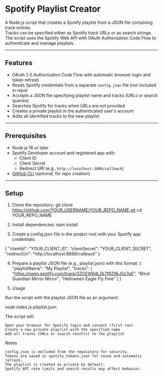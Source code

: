 # Spotify Playlist Creator

A Node.js script that creates a Spotify playlist from a JSON file containing track entries.  
Tracks can be specified either as Spotify track URLs or as search strings. The script uses the Spotify Web API with OAuth Authorization Code Flow to authenticate and manage playlists.

---

## Features

- OAuth 2.0 Authorization Code Flow with automatic browser login and token refresh
- Reads Spotify credentials from a separate `config.json` file (not included in repo)
- Accepts a JSON file specifying playlist name and tracks (URLs or search queries)
- Searches Spotify for tracks when URLs are not provided
- Creates a private playlist in the authenticated user's account
- Adds all identified tracks to the new playlist

---

## Prerequisites

- Node.js 16 or later
- Spotify Developer account and registered app with:
  - Client ID
  - Client Secret
  - Redirect URI (e.g., `http://localhost:3000/callback`)
- [GitHub CLI](https://cli.github.com/) (optional, for repo creation)

---

## Setup

1. Clone the repository:
   git clone https://github.com/YOUR_USERNAME/YOUR_REPO_NAME.git
   cd YOUR_REPO_NAME

2. Install dependencies:
npm install


3. Create a config.json file in the project root with your Spotify app credentials:

{
  "clientId": "YOUR_CLIENT_ID",
  "clientSecret": "YOUR_CLIENT_SECRET",
  "redirectUri": "http://localhost:8888/callback"
}

4. Prepare a playlist JSON file (e.g., playlist.json) with this format:
{
  "playlistName": "My Playlist",
  "tracks": [
    "https://open.spotify.com/track/3ZOEW8dLZk7fRZ9kJ0z7qE",
    "Blind Guardian Mirror Mirror",
    "Helloween Eagle Fly Free"
  ]
}

5. Usage

Run the script with the playlist JSON file as an argument:

node index.js playlist.json

The script will:

    Open your browser for Spotify login and consent (first run)
    Create a new private playlist with the specified name
    Add all tracks (URLs or search results) to the playlist

Notes

    config.json is excluded from the repository for security.
    Tokens are saved in spotify_tokens.json for reuse and automatic refresh.
    The playlist is created as private by default.
    Spotify API rate limits and search results may affect behavior.